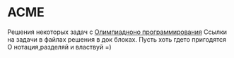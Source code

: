 ACME
====

Решения некоторых задач с  [Олимпиадноно программирования](http://acm.timus.ru/)
Ссылки на задачи в файлах решения в док блоках.
Пусть хоть гдето пригодятся O нотация,разделяй и властвуй =)
